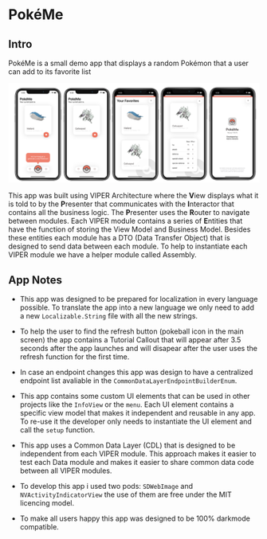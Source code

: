 # PokéMe

## Intro
PokéMe is a small demo app that displays a random Pokémon that a user can add to its favorite list

![App](./documentationImages/6.png)

This app was built using VIPER Architecture where the **V**iew displays what it is told to by the **P**resenter that communicates with the **I**nteractor that contains all the business logic.
The **P**resenter uses the **R**outer to navigate between modules. 
Each VIPER module contains a series of **E**ntities that have the function of storing the View Model and  Business Model. Besides these entities each module has a DTO (Data Transfer Object) that is designed to send data between each module.
To help to instantiate each VIPER module we have a helper module called Assembly.

## App Notes 
- This app was designed to be prepared for localization in every language possible. To translate the app into a new language we only need to add a new `Localizable.String` file with all the new strings.

- To help the user to find the refresh button (pokeball icon in the main screen) the app contains a Tutorial Callout that will appear after 3.5 seconds after the app launches and will disapear after the user uses the refresh function for the first time.

- In case an endpoint changes this app was design to have a centralized endpoint list avaliable in the `CommonDataLayerEndpointBuilderEnum`.

- This app contains some custom UI elements that can be used in other projects like the `InfoView` or the `menu`. Each UI element contains a specific view model that makes it independent and reusable in any app. To re-use it the developer only needs to instantiate the UI element and call the `setup` function. 

- This app uses a Common Data Layer (CDL) that is designed to be independent from each VIPER module. This approach makes it easier to test each Data module and makes it easier to share common data code between all VIPER modules.

- To develop this app i used two pods: `SDWebImage` and `NVActivityIndicatorView` the use of them are free under the MIT licencing model.

- To make all users happy this app was designed to be 100% darkmode compatible.

